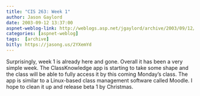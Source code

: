```yaml
---
title: "CIS 263: Week 1"
author: Jason Gaylord
date: 2003-09-12 13:37:00
aspnet-weblog-link: http://weblogs.asp.net/jgaylord/archive/2003/09/12/27327.aspx
categories: [aspnet-weblog]
tags:  [archive]
bitly: https://jasong.us/2YXemYd
---
```


Surprisingly, week 1 is already here and gone. Overall it has been a very simple week. The ClassKnowledge app is starting to take some shape and the class will be able to fully access it by this coming Monday’s class. The app is similar to a Linux-based class management software called Moodle. I hope to clean it up and release beta 1 by Christmas.